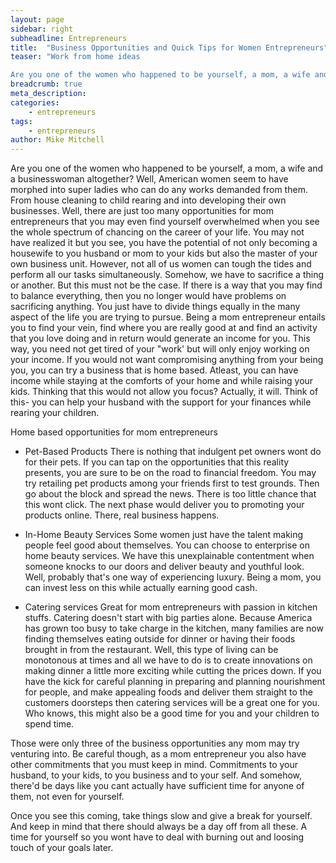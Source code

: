 ```yaml
---
layout: page
sidebar: right
subheadline: Entrepreneurs
title:  "Business Opportunities and Quick Tips for Women Entrepreneurs"
teaser: "Work from home ideas

Are you one of the women who happened to be yourself, a mom, a wife and a businesswoman altogether?"
breadcrumb: true
meta_description:
categories:
    - entrepreneurs
tags:
    - entrepreneurs
author: Mike Mitchell
---
```



Are you one of the women who happened to be yourself, a mom, a wife and a businesswoman altogether? Well, American women seem to have morphed into super ladies who can do any works demanded from them. From house cleaning to child rearing and into developing their own businesses. 
Well, there are just too many opportunities for mom entrepreneurs that you may even find yourself overwhelmed when you see the whole spectrum of chancing on the career of your life. You may not have realized it but you see, you have the potential of not only becoming a housewife to you husband or mom to your kids but also the master of your own business unit.
However, not all of us women can tough the tides and perform all our tasks simultaneously. Somehow, we have to sacrifice a thing or another. But this must not be the case. If there is a way that you may find to balance everything, then you no longer would have problems on sacrificing anything. You just have to divide things equally in the many aspect of the life you are trying to pursue.
Being a mom entrepreneur entails you to find your vein, find where you are really good at and find an activity that you love doing and in return would generate an income for you. This way, you need not get tired of your "work' but will only enjoy working on your income. 
If you would not want compromising anything from your being you, you can try a business that is home based. Atleast, you can have income while staying at the comforts of your home and while raising your kids. Thinking that this would not allow you focus? Actually, it will. 
Think of this- you can help your husband with the support for your finances while rearing your children. 

Home based opportunities for mom entrepreneurs

- Pet-Based Products
There is nothing that indulgent pet owners wont do for their pets. If you can tap on the opportunities that this reality presents, you are sure to be on the road to financial freedom. You may try retailing pet products among your friends first to test grounds. Then go about the block and spread the news. There is too little chance that this wont click. The next phase would deliver you to promoting your products online. There, real business happens.

- In-Home Beauty Services
Some women just have the talent making people feel good about themselves. You can choose to enterprise on home beauty services. We have this unexplainable contentment when someone knocks to our doors and deliver beauty and youthful look. Well, probably that's one way of experiencing luxury. Being a mom, you can invest less on this while actually earning good cash.

- Catering services
Great for mom entrepreneurs with passion in kitchen stuffs. Catering doesn't start with big parties alone. Because America has grown too busy to take charge in the kitchen, many families are now finding themselves eating outside for dinner or having their foods brought in from the restaurant. Well, this type of living can be monotonous at times and all we have to do is to create innovations on making dinner a little more exciting while cutting the prices down. If you have the kick for careful planning in preparing and planning nourishment for people, and make appealing foods and deliver them straight to the customers doorsteps then catering services will be a great one for you. Who knows, this might also be a good time for you and your children to spend time.

Those were only three of the business opportunities any mom may try venturing into. Be careful though, as a mom entrepreneur you also have other commitments that you must keep in mind. Commitments to your husband, to your kids, to you business and to your self. And somehow, there'd be days like you cant actually have sufficient time for anyone of them, not even for yourself. 

Once you see this coming, take things slow and give a break for yourself. And keep in mind that there should always be a day off from all these. A time for yourself so you wont have to deal with burning out and loosing touch of your goals later. 
